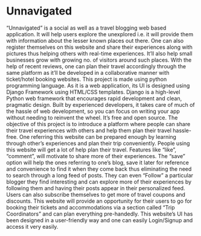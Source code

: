 # Unnavigated
“Unnavigated” is a social as well as a travel blogging web based application. It will help users explore the unexplored i.e. it will provide them with information about the lesser known places out there. One can also register themselves on this website and share their experiences along with pictures thus helping others with real-time experiences. It’ll also help small businesses grow with growing no. of visitors around such places. With the help of recent reviews, one can plan their travel accordingly through the same platform as it’ll be developed in a collaborative manner with ticket/hotel booking websites. 
This project is made using python programming language. As it is a web application, its UI is designed using Django Framework using HTML/CSS templates. Django is a high-level Python web framework that encourages rapid development and clean, pragmatic design. Built by experienced developers, it takes care of much of the hassle of web development, so you can focus on writing your app without needing to reinvent the wheel. It’s free and open source. 
The objective of this project is to introduce a platform where people can share their travel experiences with others and help them plan their travel hassle-free. One referring this website can be prepared enough by learning through other’s experiences and plan their trip conveniently. 
People using this website will get a lot of help plan their travel. Features like “like”, “comment”, will motivate to share more of their experiences. The “save” option will help the ones referring to one’s blog, save it later for reference and convenience to find it when they come back thus eliminating the need to search through a long feed of posts. They can even “Follow” a particular blogger they find interesting and can explore more of their experiences by following them and having their posts appear in their personalized feed. 
Users can also subscribe themselves to get more of travel coupons and discounts. This website will provide an opportunity for their users to go for booking their tickets and accommodations via a section called “Trip Coordinators” and can plan everything pre-handedly. 
This website’s UI has been designed in a user-friendly way and one can easily Login/Signup and access it very easily. 
